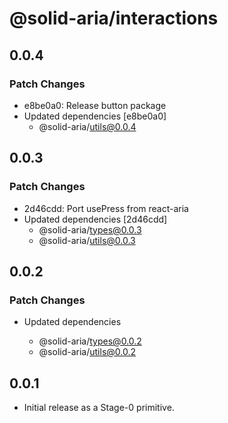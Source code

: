# @solid-aria/interactions

## 0.0.4

### Patch Changes

- e8be0a0: Release button package
- Updated dependencies [e8be0a0]
  - @solid-aria/utils@0.0.4

## 0.0.3

### Patch Changes

- 2d46cdd: Port usePress from react-aria
- Updated dependencies [2d46cdd]
  - @solid-aria/types@0.0.3
  - @solid-aria/utils@0.0.3

## 0.0.2

### Patch Changes

- Updated dependencies

  - @solid-aria/types@0.0.2
  - @solid-aria/utils@0.0.2

## 0.0.1

- Initial release as a Stage-0 primitive.
